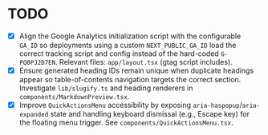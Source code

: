 # TODO

- [x] Align the Google Analytics initialization script with the configurable `GA_ID` so deployments using a custom `NEXT_PUBLIC_GA_ID` load the correct tracking script and config instead of the hard-coded `G-PQ0PJ2D7EN`. Relevant files: `app/layout.tsx` (gtag script includes).
- [x] Ensure generated heading IDs remain unique when duplicate headings appear so table-of-contents navigation targets the correct section. Investigate `lib/slugify.ts` and heading renderers in `components/MarkdownPreview.tsx`.
- [x] Improve `QuickActionsMenu` accessibility by exposing `aria-haspopup`/`aria-expanded` state and handling keyboard dismissal (e.g., Escape key) for the floating menu trigger. See `components/QuickActionsMenu.tsx`.
